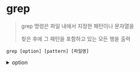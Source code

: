 # grep

> grep 명령은 파일 내에서 지정한 패턴이나 문자열을
>
> 찾은 후에 그 패턴을 포함하고 있는 모든 행을 출력

```shell
grep [option] [pattern] [파일명]
```

<details>
    <summary>
        option
    </summary>
    <li>-i :대소문자를 구분하지 않고 검색한다.</li>
    <li>-v :패턴과 일치하지 않는 행을 출력한다.</li>
    <li>-c :패턴과 일치하는 행의 개수를 출력한다.</li>
    <li>-w :패턴과 단어 단위로 매칭되어야 출력한다.</li>
</details>



